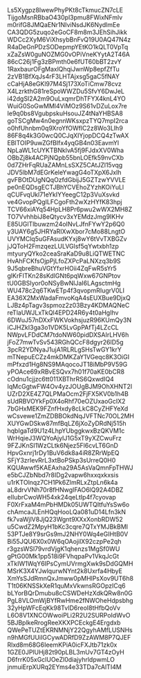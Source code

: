 Ls5Xygpz8IwewPhyPKt8cTkmucZN7cLE
TijgoMsnRBbaO430pl3pmu8FWixNFmlv
m0rifG8JMQaENr1NIviNsdJK6NydlmEe
CA3QDG5zuqo2eGoCF8m8m3JEhSihJikk
WDCc2XyM6ViXhsybBnFvQ19U0AQ47N4z
R4aDeGnPDzSODepmpYEtKO1kQLT0VpTq
xZaZsW0guNOZMG0vOPiVneKYytA2T46A
86cC26j1Fg3zBPmth0e6fUT60bBT2zvY
1RaxbaurOFgMaxlQhqiJwnWp8epfZfTu
2zVB1BfXqJs4rF3LHTAjxsg5gaC5fNAY
cCaHjA8eGKl97M4Sj173XoTiCmw78cvz
X4LzrkthG81reSpoWWZDu5SfvY6DwJeL
i42dgSI2A2m9OuLxqmrDhTFYX4knL4YO
WuiG0SoGwMMl4ViMOz9S61vDZuLox7re
Ie9q0bs8VgubpskuHsouJZ4tNaYHBSA8
goTSCgMw4n0egnnWKsxpzTYQ7mpI2rca
o0hfUhnbm0q9XroYfOWflC2z8Wo3LIh9
86F8q4k3G0wcQ0CJqXIYjopDCQ4zTwAX
EBlTOIP9uwZGfBIfx4yqGB4n03EavmYl
NpLaWL1cUYKTBNklvA5fj9FJdxXV0Wha
OBbZj8k4ACPjNQpb55bnLOEfk59nvCXb
0d7ZHrFqRUaZAMnLsSXZ5CAtJZl15vqg
JDV5lbM7dEGrKeleYwagG4oTXpX6JxIh
gvFBOtDUgNQqOzfdGbijJ5GZTzwYVVLE
pe0nEQDsgECTJBhYCVEhoZYzhKOiYuLl
qCUFvqUkl71eYkIYYeegC12p3VuXsvkd
ve4GvopPQgILFCgoFth2wXzHYfK83hpj
TCV66xiAYq54HpLH8Pr6pwu2wWX2MH8Z
TO7VvhhbiJ8eQtycv3xYEMdzJmg9IKHv
E85UGlTlbuwzm24oINvLJfnFYwY2p6Q0
y3UAY6g5JHRYaRIXwXbor7cMo88LngtO
UVYMClq5uGFAsudKYxj8wY6tVvTXBGZv
jJQToH2FmzqezLULVGlsf5qYwtxbh1zp
mtyuryQYko2ceaSraKaD9u8LiQTWETNC
HvAhFCKfsOjpPjLfoZXPcPaLNXzq3b9S
9J5qbreBhuVGtYfxrHOii4ZqFwR5sYr5
glKrFITKn28sKdlGNt6pqWxw67GNPtov
tU0GBSIyor0oNSyBwNlJaI6LAgsctmHg
WU478c2q6TKwETp4f3qvopmRIugrV0LI
EA36X2MxWadaFmvoKqA4sEUXBue9DjxQ
LJBz4pTagv3spmoz2z03Bzy4KDMAQNeC
reTlaUWJLxTkQl4EPD24R6y4t0aHgIhv
6DWuJ57nDXxFWKVokhsjuzR96KUmQy3N
iCJHZkI3ga3o1VDK5LvGpPAfTj4LZcCL
NWpvLFDdCM7tdoNW60pidDXSAIrLHV6h
jFoZ7mwTvSv543RGhQCcF8dgyr26lD5g
3pcR2YDNyaJ1ujA1RLRLgSHsTwGY1krY
mTNepuECZz4mkDMKZaY1VGeqc8K3OiGI
mPfxzd1Hg8NS9MAqocoJT18iMbP9V59G
yPOAce69xRBvESQvx7h01f70aKE0bCR8
cOdnu1cjjzc6tt011XBThrRS6QxwdIQ4
IqMcGgtwFW4Ov4yzJOUgBJM9OhXHNT2I
UZrD2XE4Z7QLPMaOcm2FjFX5KV0b1h4B
sUdRBVOYkFp0X4oRhf70eOZUxaoGcIX2
7bGHxMEK9FZnfHxdy8cLkC8CyZHFYeXd
wCsvewe1ZmZDBBOkdNqJVFTNc70OL2MH
XUYGwDSkw87mfBqLZ6jXoZyDRdNj515h
hqbIgaTd9U1z4LhpYUbggkwxBzQKVM1c
WrHqieJ3WQYoAjyIJ1G5xT9yXZCwuFrz
9FZJKnSI1WzCLtk6Njez5Fl6cvLT6GnD
HpvGxnrj1rDy1BuV6dk8a4iR8ZRrWpEQ
SFjY3zrIevRrL3xtBoPSkp3sUrreQ0H0
KQUAwwf5KAEAxha29A5AsVaQmnFpTHWJ
e5bCJZbNbd7r8IDg2vapw6hxxqxkxsis
u1rKTOlnqz7CH1Pk6ZlmRLxZtpLn6k4a
aL8drvVNh70r8fHNwgIFAO6lQ92A4DBZ
eIIubrCwoWH54xk24qeLtIp4f7cyovap
F0XrFxaM4mPbHMDk05UWTQItfuYsSw6o
chAmcaJLEnHQqHooLQa081uD14Lfn3kN
fk7vaWjlV8JjQ23Wgnt9XXxXonbRDW52
u5CwdZ2MpyH1bKc3cqre7QTxYMJBkBMI
53PTJe8Y9srGs9mJ2NHY0Wq4eGIHtB0V
Bi55JQU6X0x0W6qOAojilX92czpPe2qh
r3gzsWSl79vrdVjgK1qhenzs1MgSf0WU
gPtG00Mk1pp518i9FVhqpaPv1VkqJcGt
xTkIW1WqY6IPsCymUVrmgXwk9sDdGQMH
MSrK3X4YJwlqurwNYnt2k8Uxrfa4HbyE
XmYsSJdRmnQxJmww0pMHlPsXov9UT6h8
T1t06KNSSkXeR1quMxVkwnsRGOpzICq6
bLYorBQrDmubu8cCSWDeHzXdkQRw8n0G
PgL8VLOmWjBYfRwHme2fNWOheHdpsbhg
32yHpWFcEqKk98TvID6reoI8tHfbQoVv
L6O8V1XNCOWwoiPLi2R2U2SURPoIdWvO
5BJBplkeRrogReeXKXPCEckgE4Ergdxb
QWePeTUZtEKRNMNjY22QgyhAMfLUSNHs
n9hMGfUUiIGCywADRfD9ZzAWM8P7QJEF
Rlxd8m68G6IeemKPiA0icFXJtb71zk0x
1GZE0JPlUHj82t90pLBL3mUv7GT4zOyH
D6frrK05xGclUOeZl0diajyhrldpwmLO
jnmuiErpXURq2EYms4e33TDa7cAlTI4M
